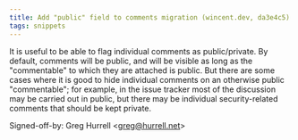 ```yaml
---
title: Add "public" field to comments migration (wincent.dev, da3e4c5)
tags: snippets
---
```


It is useful to be able to flag individual comments as public/private. By default, comments will be public, and will be visible as long as the "commentable" to which they are attached is public. But there are some cases where it is good to hide individual comments on an otherwise public "commentable"; for example, in the issue tracker most of the discussion may be carried out in public, but there may be individual security-related comments that should be kept private.

Signed-off-by: Greg Hurrell &lt;greg@hurrell.net&gt;
